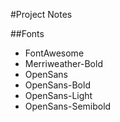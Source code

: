 #Project Notes

##Fonts

* FontAwesome
* Merriweather-Bold
* OpenSans
* OpenSans-Bold
* OpenSans-Light
* OpenSans-Semibold
